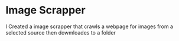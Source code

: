 # Image Scrapper
I Created a image scrapper that crawls a webpage for images from a selected source then dowmloades to a folder
